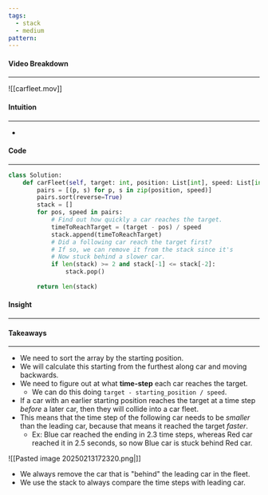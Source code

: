 ```yaml
---
tags:
  - stack
  - medium
pattern:
---
```

#### Video Breakdown
---
![[carfleet.mov]]
#### Intuition
---
- 

#### Code
---

```python
class Solution:
	def carFleet(self, target: int, position: List[int], speed: List[int]) -> int:
		pairs = [(p, s) for p, s in zip(position, speed)]
        pairs.sort(reverse=True)
		stack = []
		for pos, speed in pairs:
			# Find out how quickly a car reaches the target.
			timeToReachTarget = (target - pos) / speed
			stack.append(timeToReachTarget)
			# Did a following car reach the target first?
			# If so, we can remove it from the stack since it's 
			# Now stuck behind a slower car.
			if len(stack) >= 2 and stack[-1] <= stack[-2]:
				stack.pop()
	
		return len(stack)
```

#### Insight
---

#### Takeaways
---
- We need to sort the array by the starting position.
- We will calculate this starting from the furthest along car and moving backwards.
- We need to figure out at what **time-step** each car reaches the target.
	- We can do this doing `target - starting_position / speed`.
- If a car with an earlier starting position reaches the target at a time step _before_ a later car, then they will collide into a car fleet.
- This means that the time step of the following car needs to be _smaller_ than the leading car, because that means it reached the target _faster_.
	- Ex: Blue car reached the ending in 2.3 time steps, whereas Red car reached it in 2.5 seconds, so now Blue car is stuck behind Red car.

![[Pasted image 20250213172320.png|]]

- We always remove the car that is "behind" the leading car in the fleet.
- We use the stack to always compare the time steps with leading car.